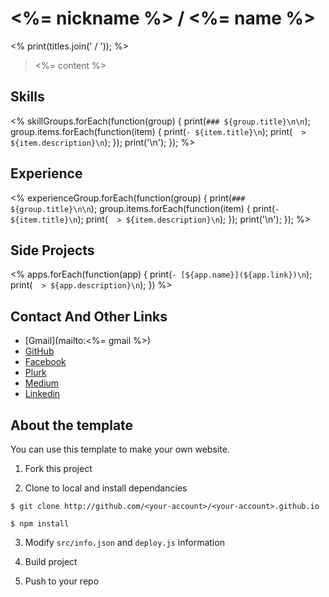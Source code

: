 # <%= nickname %> / <%= name %>

<% print(titles.join(' / ')); %>

> <%= content %>

## Skills

<%
  skillGroups.forEach(function(group) {
    print(`### ${group.title}\n\n`);
    group.items.forEach(function(item) {
      print(`- ${item.title}\n`);
      print(`  > ${item.description}\n`);
    });
    print('\n');
  });
%>

## Experience

<%
  experienceGroup.forEach(function(group) {
    print(`### ${group.title}\n\n`);
    group.items.forEach(function(item) {
      print(`- ${item.title}\n`);
      print(`  > ${item.description}\n`);
    });
    print('\n');
  });
%>

## Side Projects

<%
  apps.forEach(function(app) {
    print(`- [${app.name}](${app.link})\n`);
    print(`  > ${app.description}\n`);
  })
%>

## Contact And Other Links

- [Gmail](mailto:<%= gmail %>)
- [GitHub](<%= github %>)
- [Facebook](<%= facebook %>)
- [Plurk](<%= plurk %>)
- [Medium](<%= medium %>)
- [Linkedin](<%= linkedin %>)

## About the template

You can use this template to make your own website.

1. Fork this project

2. Clone to local and install dependancies

`$ git clone http://github.com/<your-account>/<your-account>.github.io`

`$ npm install`

3. Modify `src/info.json` and `deploy.js` information

4. Build project

5. Push to your repo
